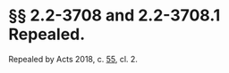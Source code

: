 # §§ 2.2-3708 and 2.2-3708.1 Repealed.

<p>Repealed by Acts 2018, c. <a href='http://lis.virginia.gov/cgi-bin/legp604.exe?181+ful+CHAP0055'>55</a>, cl. 2.</p><p></p>